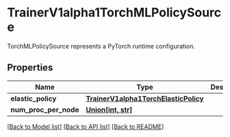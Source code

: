# TrainerV1alpha1TorchMLPolicySource

TorchMLPolicySource represents a PyTorch runtime configuration.
## Properties
Name | Type | Description | Notes
------------ | ------------- | ------------- | -------------
**elastic_policy** | [**TrainerV1alpha1TorchElasticPolicy**](TrainerV1alpha1TorchElasticPolicy.md) |  | [optional] 
**num_proc_per_node** | [**Union[int, str]**](K8sIoApimachineryPkgUtilIntstrIntOrString.md) |  | [optional] 

[[Back to Model list]](../README.md#documentation-for-models) [[Back to API list]](../README.md#documentation-for-api-endpoints) [[Back to README]](../README.md)


